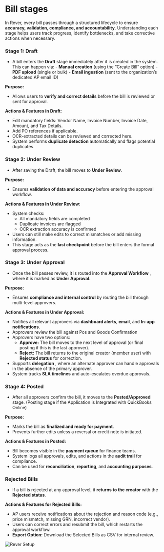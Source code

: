 # Bill stages

In Rever, every bill passes through a structured lifecycle to ensure **accuracy, validation,
compliance, and accountability**. Understanding each stage helps users track
progress, identify bottlenecks, and take corrective actions when necessary.


### Stage 1: Draft


- A bill enters the **Draft** stage immediately after it is created in the system. This can
    happen via:
       - **Manual creation** (using the “Create Bill” option)
       - **PDF upload** (single or bulk)
       - **Email ingestion** (sent to the organization’s dedicated AP email ID)

**Purpose:**

- Allows users to **verify and correct details** before the bill is reviewed or sent for
    approval.

**Actions & Features in Draft:**

- Edit mandatory fields: Vendor Name, Invoice Number, Invoice Date, Amount, and Tax Details.
- Add PO references if applicable.
- OCR-extracted details can be reviewed and corrected here.
- System performs **duplicate detection** automatically and flags potential duplicates.

### Stage 2: Under Review

<!-- **Definition:** -->

- After saving the Draft, the bill moves to **Under Review**.

**Purpose:**

- Ensures **validation of data and accuracy** before entering the approval workflow.

**Actions & Features in Under Review:**

- System checks:
    - All mandatory fields are completed
    - Duplicate invoices are flagged
    - OCR extraction accuracy is confirmed
- Users can still make edits to correct mismatches or add missing information.
- This stage acts as the **last checkpoint** before the bill enters the formal approval process.


### Stage 3: Under Approval

<!-- **Definition:** -->

- Once the bill passes review, it is routed into the **Approval Workflow** , where it is marked as **Under Approval**.

**Purpose:**

- Ensures **compliance and internal control** by routing the bill through multi-level approvers.

**Actions & Features in Under Approval:**

- Notifies all relevant approvers via **dashboard alerts**, **email**, and **In-app notifications**.
- Approvers review the bill against Pos and Goods Confirmation
- Approvers have two options:
    - **Approve:** The bill moves to the next level of approval (or final posting if
       this is the last approver).
    - **Reject:** The bill returns to the original creator (member user) with
       **Rejected status** for correction.
- Supports **delegation** , where an alternate approver can handle approvals in the
    absence of the primary approver.
- System tracks **SLA timelines** and auto-escalates overdue approvals.

### Stage 4: Posted

<!-- **Definition:** -->

- After all approvers confirm the bill, it moves to the **Posted/Approved** stage. (Posting stage if the Application is Integrated with QuickBooks Online)

**Purpose:**

- Marks the bill as **finalized and ready for payment**.
- Prevents further edits unless a reversal or credit note is initiated.

**Actions & Features in Posted:**

- Bill becomes visible in the **payment queue** for finance teams.
- System logs all approvals, edits, and actions in the **audit trail** for compliance.
- Can be used for **reconciliation**, **reporting**, and **accounting purposes**.


### Rejected Bills

<!-- **Definition:** -->

- If a bill is rejected at any approval level, it **returns to the creator** with the **Rejected status**.

**Actions & Features for Rejected Bills:**

- AP users receive notifications about the rejection and reason code (e.g., price
    mismatch, missing GRN, incorrect vendor).
- Users can correct errors and resubmit the bill, which restarts the approval
    workflow.
- **Export Option:** Download the Selected Bills as CSV for internal review.

![Rever Setup](/img/productScreens/Export%20Bill.jpg)

